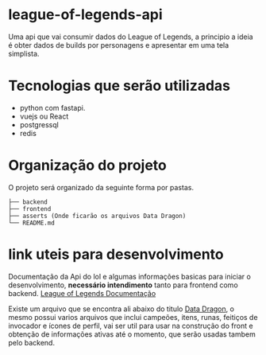 # league-of-legends-api
Uma api que vai consumir dados do League of Legends, a principio a ideia é obter dados de builds por personagens e apresentar em uma tela simplista.

# Tecnologias que serão utilizadas
- python com fastapi.
- vuejs ou React
- postgressql
- redis

# Organização do projeto
O projeto será organizado da seguinte forma por pastas.
```
├── backend
├── frontend
├── asserts (Onde ficarão os arquivos Data Dragon)
└── README.md
```

# link uteis para desenvolvimento
Documentação da Api do lol e algumas informações basicas para iniciar o desenvolvimento, **necessário intendimento** tanto para frontend como backend. [League of Legends Documentação](https://developer.riotgames.com/docs/lol)

Existe um arquivo que se encontra ali abaixo do titulo [Data Dragon](https://ddragon.leagueoflegends.com/cdn/dragontail-13.1.1.tgz), o mesmo possui varios arquivos que inclui campeões, itens, runas, feitiços de invocador e ícones de perfil, vai ser util para usar na construção do front e obtenção de informações ativas até o momento, que serão usadas tambem pelo backend.
